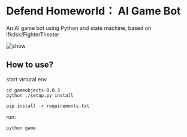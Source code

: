 # Defend Homeworld： AI Game Bot
An AI game bot using Python and state machine, based on lfkdsk/FighterTheater

![show](art/show.gif)

## How to use?

start virtural env

``` shell
cd gameobjects-0.0.3
python ./setup.py install

pip install -r requirements.txt
```

run:

``` shell
python game
```
